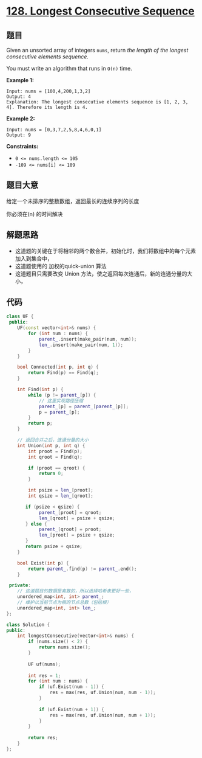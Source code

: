 # [128. Longest Consecutive Sequence](https://leetcode.com/problems/longest-consecutive-sequence/)

## 题目

Given an unsorted array of integers `nums`, return *the length of the longest consecutive elements sequence.*

You must write an algorithm that runs in `O(n)` time.

 

**Example 1:**

```
Input: nums = [100,4,200,1,3,2]
Output: 4
Explanation: The longest consecutive elements sequence is [1, 2, 3, 4]. Therefore its length is 4.
```

**Example 2:**

```
Input: nums = [0,3,7,2,5,8,4,6,0,1]
Output: 9
```

 

**Constraints:**

- `0 <= nums.length <= 105`
- `-109 <= nums[i] <= 109`

## 题目大意

给定一个未排序的整数数组，返回最长的连续序列的长度

你必须在(n) 的时间解决

## 解题思路

* 这道题的关键在于将相邻的两个数合并，初始化时，我们将数组中的每个元素加入到集合中，
* 这道题使用的 加权的quick-union 算法
* 这道题目只需要改变 Union 方法，使之返回每次连通后，新的连通分量的大小，

## 代码

`````c++
class UF {
 public:
    UF(const vector<int>& nums) {
        for (int num : nums) {
            parent_.insert(make_pair(num, num));
            len_.insert(make_pair(num, 1));
        }
    }

    bool Connected(int p, int q) {
        return Find(p) == Find(q);
    }

    int Find(int p) {
        while (p != parent_[p]) {
            // 这里实现路径压缩
            parent_[p] = parent_[parent_[p]];
            p = parent_[p];
        }
        return p;
    }

    // 返回合并之后，连通分量的大小
    int Union(int p, int q) {
        int proot = Find(p);
        int qroot = Find(q);

        if (proot == qroot) {
            return 0;
        }

        int psize = len_[proot];
        int qsize = len_[qroot];

       if (psize < qsize) {
            parent_[proot] = qroot;
            len_[qroot] = psize + qsize;
       } else {
            parent_[qroot] = proot;
            len_[proot] = psize + qsize;
       }
       return psize + qsize;
    }

    bool Exist(int p) {
        return parent_.find(p) != parent_.end();
    }

 private:
    // 这道题目的数据是离散的，所以选择哈希表更好一些，
    unordered_map<int, int> parent_;
    // 维护以当前节点为根的节点总数（包括根）
    unordered_map<int, int> len_;
};

class Solution {
public:
    int longestConsecutive(vector<int>& nums) {
        if (nums.size() < 2) {
            return nums.size();
        }
        
        UF uf(nums);
        
        int res = 1;
        for (int num : nums) {
            if (uf.Exist(num - 1)) {
                res = max(res, uf.Union(num, num - 1));
            }
            
            if (uf.Exist(num + 1)) {
                res = max(res, uf.Union(num, num + 1));
            }
        }
        
        return res;
    }
};
`````

